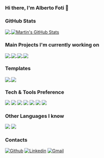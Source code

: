 ### Hi there, I'm Alberto Foti 👋

### GitHub Stats

<a href="https://github.com/XXmorpheusX">
  <img align="center" src="https://github-readme-stats.vercel.app/api/top-langs/?username=XXmorpheusX&hide=java,html,tex&title_color=ffffff&text_color=c9cacc&icon_color=2bbc8a&bg_color=1d1f21&langs_count=3" />
</a>
<a href="https://github.com/XXmorpheusX">
  <img align="center" src="https://github-readme-stats.vercel.app/api?username=XXmorpheusX&show_icons=true&line_height=27&count_private=true&title_color=ffffff&text_color=c9cacc&icon_color=2bbc8a&bg_color=1d1f21" alt="Martin's GitHub Stats" />
</a>

### Main Projects I'm currently working on

<a href="https://github.com/XXmorpheusX/FinancialPlanner">
  <img align="center" src="https://github-readme-stats.vercel.app/api/pin/?username=XXmorpheusX&repo=FinancialPlanner&title_color=ffffff&text_color=c9cacc&icon_color=2bbc8a&bg_color=1d1f21" />
</a>

<a href="https://github.com/XXmorpheusX/Computer-Simulator-8085">
  <img align="center" src="https://github-readme-stats.vercel.app/api/pin/?username=XXmorpheusX&repo=Computer-Simulator-8085&title_color=ffffff&text_color=c9cacc&icon_color=2bbc8a&bg_color=1d1f21" />
</a>

<a href="https://github.com/XXmorpheusX/Control-Systems-Algorithms">
  <img align="center" src="https://github-readme-stats.vercel.app/api/pin/?username=XXmorpheusX&repo=Control-Systems-Algorithms&title_color=ffffff&text_color=c9cacc&icon_color=2bbc8a&bg_color=1d1f21" />
</a>

<a href="https://github.com/XXmorpheusX/PacketSnooper">
  <img align="center" src="https://github-readme-stats.vercel.app/api/pin/?username=XXmorpheusX&repo=PacketSnooper&title_color=ffffff&text_color=c9cacc&icon_color=2bbc8a&bg_color=1d1f21" />
</a>

### Templates

<a href="https://github.com/XXmorpheusX/ImGuiTemplate">
  <img align="center" src="https://github-readme-stats.vercel.app/api/pin/?username=XXmorpheusX&repo=ImGuiTemplate&title_color=ffffff&text_color=c9cacc&icon_color=2bbc8a&bg_color=1d1f21" />
</a>

<a href="https://github.com/XXmorpheusX/RustLibraryTemplate">
  <img align="center" src="https://github-readme-stats.vercel.app/api/pin/?username=XXmorpheusX&repo=RustLibraryTemplate&title_color=ffffff&text_color=c9cacc&icon_color=2bbc8a&bg_color=1d1f21" />
</a>

### Tech & Tools Preference

<div>
<img src="https://img.shields.io/badge/-C%20&%20C++-659ad2?style=flat&logo=c%2B%2B&logoColor=ffffff"> <img src="https://img.shields.io/badge/-Rust-brown?style=flat&logo=rust&logoColor=000000"> <img src="http://img.shields.io/badge/-Java-F89820?style=flat&logo=java&logoColor=white"> <img src="https://img.shields.io/badge/-Python-black?style=flat&logo=python&logoColor=white"> <img src="http://img.shields.io/badge/-Git-F1502F?style=flat&logo=git&logoColor=FFFFFF">
<img src="http://img.shields.io/badge/-Github-000000?style=flat&logo=github&logoColor=FFFFFF"> <img src="http://img.shields.io/badge/-VS%20Code-007ACC?style=flat&logo=visual%20studio%20code&logoColor=white">
</div>

### Other Languages I know

<img src="https://img.shields.io/badge/-JavaScript-eed718?style=flat&logo=javascript&logoColor=ffffff"> <img src="https://img.shields.io/badge/-MySQL-F29111?style=flat&logo=mysql&logoColor=FFFFFF">

### Contacts

[![Github](https://img.shields.io/badge/-Github-000?style=flat&logo=Github&logoColor=white)](https://github.com/XXmorpheusX)
[![Linkedin](https://img.shields.io/badge/-LinkedIn-blue?style=flat&logo=Linkedin&logoColor=white)](https://www.linkedin.com/in/alberto-foti-3823b714a/)
[![Gmail](https://img.shields.io/badge/-Gmail-c14438?style=flat&logo=Gmail&logoColor=white)](mailto:albertofots@gmail.com)
